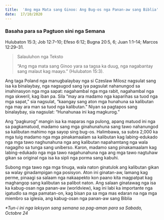 ```yaml
---
title:  'Ang mga Mata sang Ginoo: Ang Bug-os nga Panan-aw sang Biblia'
date:  17/10/2020
---
```


### Basaha para sa Pagtuon sini nga Semana
Hulubaton 15:3; Job 12:7–10; Efeso 6:12; Bugna 20:5, 6; Juan 1:1–14; Marcos 12:29–31.

> <p>Salauluhon nga Teksto</p>
> “Ang mga mata sang Ginoo yara sa tagsa ka duug, nga nagabantay sang malaut kag maayo.” (Hulubaton 15:3).

Ang taga Poland nga manugbalaybay nga si Czeslaw Milosz nagsulat sang isa ka binalaybay, nga nagsugod sang iya pagsulat nahanungod sa imahinasyon nga mga sapat: nagahambal nga mga rabit, nagahambal nga mga skweril, kag iban pa. Sila “may ara madamo nga kaparihas sa tuod nga mga sapat,” sia nagsulat, “kaangay sang aton mga hunahuna sa kalibutan nga may ara man sa tuod nga kalibutan.” Niyan sa pagtapos sang binalaybay, sia nagsulat: “Hunahunaa ini kag magkurog.”

Ang “pagkurog” mangin isa ka maparas nga pulong, apang matuod ini nga sa pagkamatuod, madamo sang mga ginahunahuna sang tawo nahanungod sa kalibutan mahimo nga sayop sing bug-os. Halimbawa, sa subra 2,000 ka mga tuig madamo nga mga pinakamaalam sa kalibutan kag labing-edukado nga mga tawo naghunahuna nga ang kalibutan napahamtang nga wala nagagiho sa tunga sang uniberso. Karon, madamo sang pinakamaalam kag labing-edukado nga mga tawo nagahunahuna nga ang mga tawo nagtuhaw gikan sa original nga isa ka sipli nga porma sang kabuhi.

Subong mga tawo nga mga tinuga, wala naton ginatulok ang kalibutan gikan sa walay ginadampigan nga posisyon. Aton ini ginatan-aw, lamang kag perme, pinaagi sa salaam nga nakaapekto kon paano kita magpatpat kag maghangop sang kalibutan sa palibot naton. Ang salaan ginatawag nga isa ka kabug-osan nga panan-aw (worldview), kag ini labi ka importante nga igatudlo sa mga pamatan-on, kag bisan pa sa mga mas edaran na nga mga miembro sa iglesia, ang kabug-osan nga panan-aw sang Biblia

_*Tun-i ini nga leksyon sang semana sa pag-aman para sa Sabado, Octobre 24_